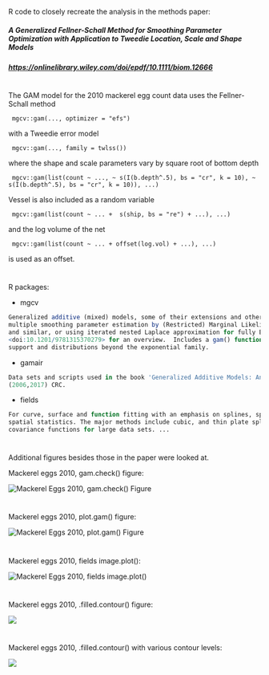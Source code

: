 
R code to closely recreate the analysis in the methods paper:

##### A Generalized Fellner-Schall Method for Smoothing Parameter Optimization with Application to Tweedie Location, Scale and Shape Models

##### https://onlinelibrary.wiley.com/doi/epdf/10.1111/biom.12666

# 

The GAM model for the 2010 mackerel egg count data uses the Fellner-Schall method 

     mgcv::gam(..., optimizer = "efs")

with a Tweedie error model 

     mgcv::gam(..., family = twlss()) 
     
where the shape and scale parameters vary by square root of bottom depth 
     
     mgcv::gam(list(count ~ ..., ~ s(I(b.depth^.5), bs = "cr", k = 10), ~ s(I(b.depth^.5), bs = "cr", k = 10)), ...)
     
Vessel is also included as a random variable 

     mgcv::gam(list(count ~ ... +  s(ship, bs = "re") + ...), ...)

and the log volume of the net 

     mgcv::gam(list(count ~ ... + offset(log.vol) + ...), ...) 
     
is used as an offset.
     
#

R packages:
- mgcv
 ``` r
 Generalized additive (mixed) models, some of their extensions and other generalized ridge regression with
 multiple smoothing parameter estimation by (Restricted) Marginal Likelihood, Generalized Cross Validation
 and similar, or using iterated nested Laplace approximation for fully Bayesian inference. See Wood (2017)
 <doi:10.1201/9781315370279> for an overview.  Includes a gam() function, a wide variety of smoothers, 'JAGS'
 support and distributions beyond the exponential family.

 ``` 
- gamair
``` r
Data sets and scripts used in the book 'Generalized Additive Models: An Introduction with R', Wood
(2006,2017) CRC.
``` 

- fields
``` r
For curve, surface and function fitting with an emphasis on splines, spatial data, geostatistics, and
spatial statistics. The major methods include cubic, and thin plate splines, Kriging, and compactly supported
covariance functions for large data sets. ...
```

#

Additional figures besides those in the paper were looked at.

Mackerel eggs 2010, gam.check() figure:

![Mackerel Eggs 2010, gam.check() Figure](2010_Mackerel_Eggs_Figures/Figures/Mackerel_Eggs_2010_gam.check_Figure.png)
# 
Mackerel eggs 2010, plot.gam() figure:

![Mackerel Eggs 2010, plot.gam() Figure](2010_Mackerel_Eggs_Figures/Figures/Mackerel_Eggs_2010_plot.gam()_Figure.png)
# 
Mackerel eggs 2010, fields image.plot():

![Mackerel Eggs 2010, fields image.plot()](2010_Mackerel_Eggs_Figures/Figures/Mackerel_Eggs_2010_fields_image.plot().png)
#
Mackerel eggs 2010, .filled.contour() figure:

![](2010_Mackerel_Eggs_Figures/Figures/Mackerel_Eggs_2010_.filled.contour()_Figure.png)
# 
Mackerel eggs 2010, .filled.contour() with various contour levels:

![](2010_Mackerel_Eggs_Figures/Figures/Mackerel_Eggs_2010_.filled.contour()_Various_Levels.png)
# 
